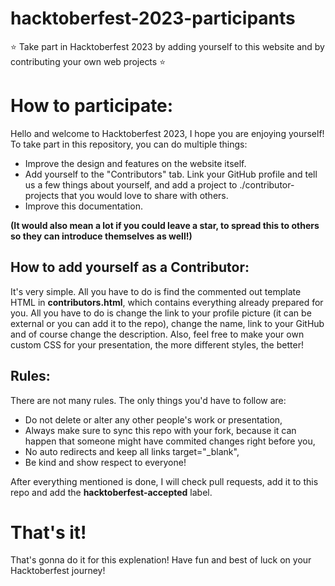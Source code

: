 # hacktoberfest-2023-participants
⭐ Take part in Hacktoberfest 2023 by adding yourself to this website and by contributing your own web projects ⭐

# How to participate:
Hello and welcome to Hacktoberfest 2023, I hope you are enjoying yourself!
To take part in this repository, you can do multiple things:
- Improve the design and features on the website itself.
- Add yourself to the "Contributors" tab. Link your GitHub profile and tell us a few things about yourself, and add a project to ./contributor-projects that you would love to share with others.
- Improve this documentation.

**(It would also mean a lot if you could leave a star, to spread this to others so they can introduce themselves as well!)**

## How to add yourself as a Contributor:
It's very simple. All you have to do is find the commented out template HTML in **contributors.html**, which contains everything already prepared for you. All you have to do is change the link to your profile picture (it can be external or you can add it to the repo), change the name, link to your GitHub and of course change the description.
Also, feel free to make your own custom CSS for your presentation, the more different styles, the better!

## Rules:
There are not many rules. The only things you'd have to follow are:
- Do not delete or alter any other people's work or presentation,
- Always make sure to sync this repo with your fork, because it can happen that someone might have commited changes right before you,
- No auto redirects and keep all links target="_blank",
- Be kind and show respect to everyone!

After everything mentioned is done, I will check pull requests, add it to this repo and add the **hacktoberfest-accepted** label.

# That's it!
That's gonna do it for this explenation! Have fun and best of luck on your Hacktoberfest journey!
